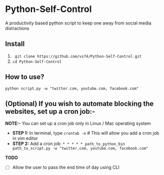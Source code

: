 # Python-Self-Control
A productivity based python script to keep one away from social media distractions

## Install 
1. ` git clone https://github.com/vs74/Python-Self-Control.git`
2. `cd Python-Self-Control`


## How to use?

`python script.py -w "twitter.com, youtube.com, facebook.com"`

## (Optional) If you wish to automate blocking the websites, set up a cron job:- 

**NOTE:-** You can set up a cron job only  in Linux / Mac operating system

- **STEP 1:** In terminal, type `crontab -e` # This will allow you add a cron job in vim editor
- **STEP 2:** Add a cron job: `* * * * * path_to_python_bin path_to_script.py -w "twitter.com, youtube.com, facebook.com"` 

**TODO**
- [ ] Allow the user to pass the end time of day using CLI
